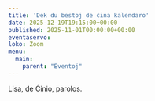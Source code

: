 ```yaml
---
title: 'Dek du bestoj de ĉina kalendaro'
date: 2025-12-19T19:15:00+00:00
published: 2025-11-01T00:00:00+00:00
eventaservo: 
loko: Zoom
menu:
  main:
    parent: "Eventoj"
---
```


Lisa, de Ĉinio, parolos.
